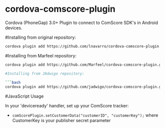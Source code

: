 cordova-comscore-plugin
=======================

Cordova (PhoneGap) 3.0+ Plugin to connect to ComScore SDK's in Android devices.


#Installing from original repository:

```bash
cordova plugin add https://github.com/lnavarro/cordova-comscore-plugin.git
```

#Installing from Marfeel repository:

```bash
cordova plugin add https://github.com/Marfeel/cordova-comscore-plugin.git

#Installing from JAdwigo repository:

```bash
cordova plugin add https://github.com/jadwigo/cordova-comscore-plugin.git
```

#JavaScript Usage

In your 'deviceready' handler, set up your ComScore tracker:

* `comScorePlugin.setCustomerData("customerID", "customerKey");` where CustomerKey is your publisher secret parameter




